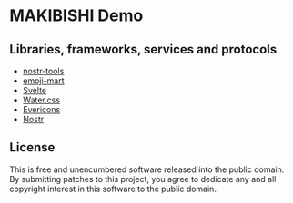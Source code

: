 # MAKIBISHI Demo

## Libraries, frameworks, services and protocols

- [nostr-tools](https://github.com/nbd-wtf/nostr-tools)
- [emoji-mart](https://github.com/missive/emoji-mart)
- [Svelte](https://svelte.dev/)
- [Water.css](https://watercss.kognise.dev/)
- [Evericons](http://www.evericons.com/)
- [Nostr](https://github.com/nostr-protocol/nips)

## License

This is free and unencumbered software released into the public domain.  
By submitting patches to this project, you agree to dedicate any and all copyright interest in this software to the public domain.
